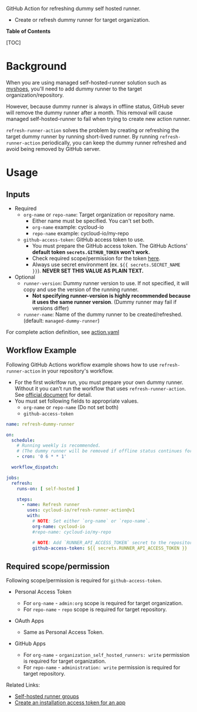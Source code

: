 GitHub Action for refreshing dummy self hosted runner.

- Create or refresh dummy runner for target organization.

**Table of Contents**

[TOC]
# Background

When you are using managed self-hosted-runner solution such as [myshoes](https://github.com/whywaita/myshoes), you'll need to add dummy runner to the target organization/repository.

However, because dummy runner is always in offline status, GitHub sever will remove the dummy runner after a month. This removal will cause managed self-hosted-runner to fail when trying to create new action runner.

`refresh-runner-action` solves the problem by creating or refreshing the target dummy runner by running short-lived runner. By running `refresh-runner-action` periodically, you can keep the dummy runner refreshed and avoid being removed by GitHub server.


# Usage

## Inputs

- Required
  - `org-name` or `repo-name`: Target organization or repository name.
      - Either name must be specified. You can't set both.
      - `org-name` example: cycloud-io
      - `repo-name` example: cycloud-io/my-repo
  - `github-access-token`: GitHub access token to use.
      - You must prepare the GitHub access token. The GitHub Actions' **default token `secrets.GITHUB_TOKEN` won't work.**
      - Check required scope/permission for the token [here](#required-scopepermission).
      - Always use secret environment (ex. `${{ secrets.SECRET_NAME }}`). **NEVER SET THIS VALUE AS PLAIN TEXT.**
- Optional
  - `runner-version`: Dummy runner version to use. If not specified, it will copy and use the version of the running runner.
      - **Not specifying runner-version is highly recommended because it uses the same runner version**. (Dummy runner may fail if versions differ)
  - `runner-name`: Name of the dummy runner to be created/refreshed. (default: `managed-dummy-runner`)

For complete action definition, see [action.yaml](./action.yaml)

## Workflow Example

Following GitHub Actions workflow example shows how to use `refresh-runner-action` in your repository's workflow.

- For the first wokrlfow run, you must prepare your own dummy runner. Without it you can't run the workflow that uses `refresh-runner-action`. See [official document](https://docs.github.com/en/enterprise-server@3.0/actions/hosting-your-own-runners/adding-self-hosted-runners) for detail.
- You must set following fields to appropriate values.
    - `org-name` or `repo-name` (Do not set both)
    - `github-access-token`

```yaml
name: refresh-dummy-runner

on:
  schedule:
    # Running weekly is recommended. 
    # (The dummy runner will be removed if offline status continues for a month)
    - cron: '0 6 * * 1'

  workflow_dispatch:

jobs:
  refresh:
    runs-on: [ self-hosted ]

    steps:
      - name: Refresh runner
        uses: cycloud-io/refresh-runner-action@v1
        with:
          # NOTE: Set either `org-name` or `repo-name`.
          org-name: cycloud-io
          #repo-name: cycloud-io/my-repo

          # NOTE: Add `RUNNER_API_ACCESS_TOKEN` secret to the repository.
          github-access-token: ${{ secrets.RUNNER_API_ACCESS_TOKEN }}
```


## Required scope/permission

Following scope/permission is required for `github-access-token`.

- Personal Access Token
    - For `org-name` - `admin:org` scope is required for target organization.
    - For `repo-name` - `repo` scope is required for target repository.

- OAuth Apps 
    - Same as Personal Access Token.

- GitHub Apps 
    - For `org-name` - `organization_self_hosted_runners: write` permission is required for target organization.
    - For `repo-name` - `administration: write` permission is required for target repository.
  

Related Links:

- [Self-hosted runner groups](https://docs.github.com/en/enterprise-server@3.0/rest/reference/actions#self-hosted-runner-groups)
- [Create an installation access token for an app](https://docs.github.com/en/enterprise-server@3.0/rest/reference/apps#create-an-installation-access-token-for-an-app)

